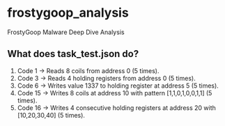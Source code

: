 # frostygoop_analysis
FrostyGoop Malware Deep Dive Analysis



## What does task_test.json do?
1. Code 1 → Reads 8 coils from address 0 (5 times).
2. Code 3 → Reads 4 holding registers from address 0 (5 times).
3. Code 6 → Writes value 1337 to holding register at address 5 (5 times).
4. Code 15 → Writes 8 coils at address 10 with pattern [1,1,0,1,0,0,1,1] (5 times).
5. Code 16 → Writes 4 consecutive holding registers at address 20 with [10,20,30,40] (5 times).